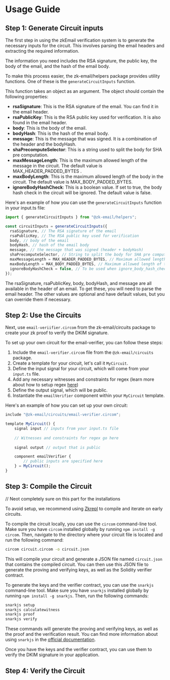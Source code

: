 # Usage Guide 

## Step 1: Generate Circuit inputs

The first step in using the zkEmail verification system is to generate the necessary inputs for the circuit. This involves parsing the email headers and extracting the required information. 

The information you need includes the RSA signature, the public key, the body of the email, and the hash of the email body. 

To make this process easier, the zk-email/helpers package provides utility functions. One of these is the `generateCircuitInputs` function. 

This function takes an object as an argument. The object should contain the following properties:

- **rsaSignature**: This is the RSA signature of the email. You can find it in the email header.
- **rsaPublicKey**: This is the RSA public key used for verification. It is also found in the email header.
- **body**: This is the body of the email. 
- **bodyHash**: This is the hash of the email body. 
- **message**: This is the message that was signed. It is a combination of the header and the bodyHash.
- **shaPrecomputeSelector**: This is a string used to split the body for SHA pre computation.
- **maxMessageLength**: This is the maximum allowed length of the message in the circuit. The default value is MAX_HEADER_PADDED_BYTES .
- **maxBodyLength**: This is the maximum allowed length of the body in the circuit. The default value is MAX_BODY_PADDED_BYTES.
- **ignoreBodyHashCheck**: This is a boolean value. If set to true, the body hash check in the circuit will be ignored. The default value is false.

Here's an example of how you can use the `generateCircuitInputs` function in your input.ts file:

```javascript
import { generateCircuitInputs } from "@zk-email/helpers";

const circuitInputs = generateCircuitInputs({
  rsaSignature, // The RSA signature of the email
  rsaPublicKey, // The RSA public key used for verification
  body, // body of the email 
  bodyHash, // hash of the email body
  message, // the message that was signed (header + bodyHash)
  shaPrecomputeSelector, // String to split the body for SHA pre computation
  maxMessageLength = MAX_HEADER_PADDED_BYTES, // Maximum allowed length of the message in circuit
  maxBodyLength = MAX_BODY_PADDED_BYTES, // Maximum allowed length of the body in circuit
  ignoreBodyHashCheck = false, // To be used when ignore_body_hash_check is true in circuit
});
```

The rsaSignature, rsaPublicKey, body, bodyHash, and message are all available in the header of an email. To get these, you will need to parse the email header. The other values are optional and have default values, but you can override them if necessary.

## Step 2:  Use the Circuits 
Next, use `email-veriifier.circom` from the zk-email/circuits package to create your zk proof to verify the DKIM signature.


To set up your own circuit for the email-verifier, you can follow these steps:

1. Include the `email-verifier.circom` file from the `@zk-email/circuits` package.
2. Create a template for your circuit, let's call it `MyCircuit`.
3. Define the input signal for your circuit, which will come from your `input.ts` file.
4. Add any necessary witnesses and constraints for regex (learn more about how to setup regex [here]( https://github.com/zkemail/zk-regex))
5. Define the output signal, which will be public.
6. Instantiate the `emailVerifier` component within your `MyCircuit` template.

Here's an example of how you can set up your own circuit:

```javascript
include "@zk-email/circuits/email-verifier.circom";

template MyCircuit() {
    signal input // inputs from your input.ts file 
    
    // Witnesses and constraints for regex go here 
    
    signal output // output that is public 

    component emailVerifier {
        // public inputs are specified here
    } = MyCircuit();
}
```

## Step 3: Compile the Circuit

// Neot completely sure on this part for the installations 

To avoid setup, we recommend using  [Zkrepl](https://github.com/zkemail/zk-regex) to compile and iterate on early circuits.

To compile the circuit locally, you can use the `circom` command-line tool. Make sure you have `circom` installed globally by running `npm install -g circom`.  Then, navigate to the directory where your circuit file is located and run the following command:

```bash
circom circuit.circom -o circuit.json
```

This will compile your circuit and generate a JSON file named `circuit.json` that contains the compiled circuit. You can then use this JSON file to generate the proving and verifying keys, as well as the Solidity verifier contract.

To generate the keys and the verifier contract, you can use the `snarkjs` command-line tool. Make sure you have `snarkjs` installed globally by running `npm install -g snarkjs`. Then, run the following commands:

```bash
snarkjs setup
snarkjs calculatewitness
snarkjs proof
snarkjs verify
```

These commands will generate the proving and verifying keys, as well as the proof and the verification result. You can find more information about using `snarkjs` in the [official documentation](https://github.com/iden3/snarkjs).

Once you have the keys and the verifier contract, you can use them to verify the DKIM signature in your application. 

## Step 4: Verify the Circuit 

